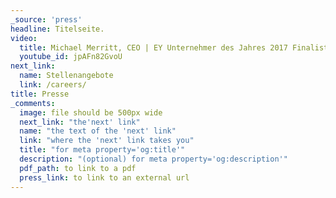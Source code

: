 ```yaml
---
_source: 'press'
headline: Titelseite.
video:
  title: Michael Merritt, CEO | EY Unternehmer des Jahres 2017 Finalist
  youtube_id: jpAFn82GvoU
next_link:
  name: Stellenangebote
  link: /careers/
title: Presse
_comments:
  image: file should be 500px wide
  next_link: "the'next' link"
  name: "the text of the 'next' link"
  link: "where the 'next' link takes you"
  title: "for meta property='og:title'"
  description: "(optional) for meta property='og:description'"
  pdf_path: to link to a pdf
  press_link: to link to an external url
---
```

